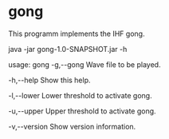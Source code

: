 # gong
This programm implements the IHF gong.

java -jar gong-1.0-SNAPSHOT.jar -h

usage: gong
 -g,--gong <arg>    Wave file to be played.
 
 -h,--help          Show this help.
 
 -l,--lower <arg>   Lower threshold to activate gong.
 
 
 -u,--upper <arg>   Upper threshold to activate gong.
 
 -v,--version       Show version information.
